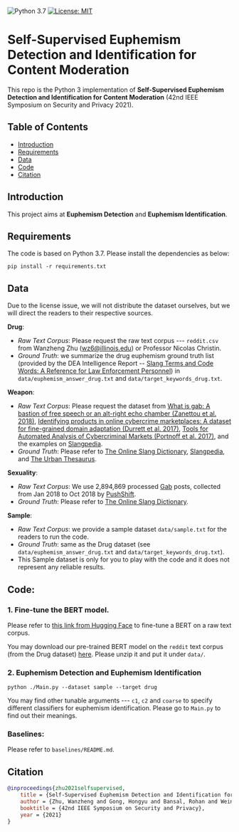 ![Python 3.7](https://img.shields.io/badge/python-3.7-green.svg)
[![License: MIT](https://img.shields.io/badge/License-MIT-yellow.svg)](https://opensource.org/licenses/MIT)

# Self-Supervised Euphemism Detection and Identification for Content Moderation
This repo is the Python 3 implementation of __Self-Supervised Euphemism Detection and Identification for Content Moderation__ (42nd IEEE Symposium on Security and Privacy 2021).


## Table of Contents
- [Introduction](#Introduction)
- [Requirements](#Requirements)
- [Data](#Data)
- [Code](#Code)
- [Citation](#Citation)


## Introduction
This project aims at __Euphemism Detection__ and __Euphemism Identification__. 


## Requirements
The code is based on Python 3.7. Please install the dependencies as below:  
```
pip install -r requirements.txt
```


## Data
Due to the license issue, we will not distribute the dataset ourselves, but we will direct the readers to their respective sources.  

__Drug__: 
- _Raw Text Corpus_: Please request the raw text corpus --- `reddit.csv` from Wanzheng Zhu (wz6@illinois.edu) or Professor Nicolas Christin.
- _Ground Truth_: we summarize the drug euphemism ground truth list (provided by the DEA Intelligence Report -- [Slang Terms and Code Words: A Reference for Law Enforcement Personnel](https://www.dea.gov/sites/default/files/2018-07/DIR-022-18.pdf)) in `data/euphemism_answer_drug.txt` and `data/target_keywords_drug.txt`. 

__Weapon__: 
- _Raw Text Corpus_: Please request the dataset from [What is gab: A bastion of free speech or an alt-right echo chamber (Zanettou et al. 2018)](https://dl.acm.org/doi/pdf/10.1145/3184558.3191531), [Identifying products in online cybercrime marketplaces: A dataset for fine-grained domain adaptation (Durrett et al. 2017)](https://www.aclweb.org/anthology/D17-1275.pdf), [Tools for Automated Analysis of Cybercriminal Markets (Portnoff et al. 2017)](https://dl.acm.org/doi/pdf/10.1145/3038912.3052600), and the examples on [Slangpedia](https://slangpedia.org/). 
- _Ground Truth_:  Please refer to [The Online Slang Dictionary](http://onlineslangdictionary.com/), [Slangpedia](https://slangpedia.org/), and [The Urban Thesaurus](https://urbanthesaurus.org/).  

__Sexuality__: 
- _Raw Text Corpus_: We use 2,894,869 processed [Gab](https://gab.com/) posts, collected from Jan 2018 to Oct 2018 by [PushShift](https://files.pushshift.io/gab/). 
- _Ground Truth_: Please refer to [The Online Slang Dictionary](http://onlineslangdictionary.com/).  

__Sample__:
- _Raw Text Corpus_: we provide a sample dataset `data/sample.txt` for the readers to run the code.
- _Ground Truth_: same as the Drug dataset (see `data/euphemism_answer_drug.txt` and `data/target_keywords_drug.txt`).  
- This Sample dataset is only for you to play with the code and it does not represent any reliable results. 


## Code:
### 1. Fine-tune the BERT model. 
Please refer to [this link from Hugging Face](https://github.com/huggingface/transformers/tree/master/examples/language-modeling) to fine-tune a BERT on a raw text corpus.

You may download our pre-trained BERT model on the `reddit` text corpus (from the Drug dataset) [here](https://drive.google.com/file/d/1kLZ0IWchWywXaxs61Vk6-eFmlx2rexU3/view?usp=sharing). Please unzip it and put it under `data/`.

### 2. Euphemism Detection and Euphemism Identification
```
python ./Main.py --dataset sample --target drug  
```
You may find other tunable arguments --- `c1`, `c2` and `coarse` to specify different classifiers for euphemism identification. 
Please go to `Main.py` to find out their meanings. 


### Baselines:
Please refer to `baselines/README.md`. 


## Citation
```bibtex
@inproceedings{zhu2021selfsupervised,
    title = {Self-Supervised Euphemism Detection and Identification for Content Moderation},
    author = {Zhu, Wanzheng and Gong, Hongyu and Bansal, Rohan and Weinberg, Zachary and Christin, Nicolas and Fanti, Giulia and Bhat, Suma},
    booktitle = {42nd IEEE Symposium on Security and Privacy},
    year = {2021}
}
```
